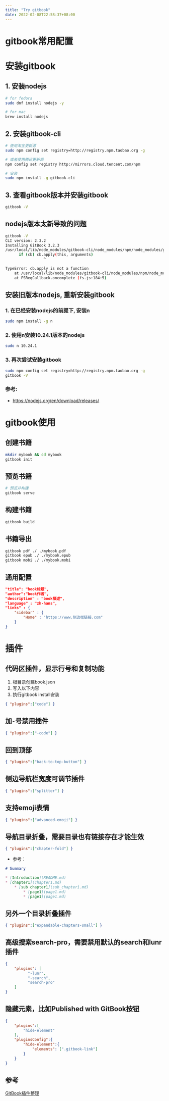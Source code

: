 ```yaml
---
title: "Try gitbook"
date: 2022-02-08T22:58:37+08:00
---
```


# gitbook常用配置


# 安装gitbook
## 1. 安装nodejs
```bash
# for fedora
sudo dnf install nodejs -y

# for mac
brew install nodejs 
```

## 2. 安装gitbook-cli
```bash
# 使用淘宝更新源
sudo npm config set registry=http://registry.npm.taobao.org -g

# 或者使用腾讯更新源
npm config set registry http://mirrors.cloud.tencent.com/npm

# 安装
sudo npm install -g gitbook-cli
```

## 3. 查看gitbook版本并安装gitbook
```bash
gitbook -V
```

## nodejs版本太新导致的问题
```bash
gitbook -V
CLI version: 2.3.2
Installing GitBook 3.2.3
/usr/local/lib/node_modules/gitbook-cli/node_modules/npm/node_modules/graceful-fs/polyfills.js:287
      if (cb) cb.apply(this, arguments)
                 ^

TypeError: cb.apply is not a function
    at /usr/local/lib/node_modules/gitbook-cli/node_modules/npm/node_modules/graceful-fs/polyfills.js:287:18
    at FSReqCallback.oncomplete (fs.js:184:5)
```

## 安装旧版本nodejs, 重新安装gitbook
### 1. 在已经安装nodejs的前提下, 安装n
```bash
sudo npm install -g n
```

### 2. 使用n安装10.24.1版本的nodejs
```bash
sudo n 10.24.1
```

### 3. 再次尝试安装gitbook
```bash
sudo npm config set registry=http://registry.npm.taobao.org -g
gitbook -V
```

### 参考:
* https://nodejs.org/en/download/releases/

# gitbook使用
## 创建书籍
```bash
mkdir mybook && cd mybook
gitbook init
```

## 预览书籍
```bash
# 预览并构建
gitbook serve
```

## 构建书籍
```bash
gitbook build
```

## 书籍导出
```bash
gitbook pdf ./ ./mybook.pdf
gitbook epub ./ ./mybook.epub
gitbook mobi ./ ./mybook.mobi
```

## 通用配置
```json
"title": "book标题",
"author":"book作者",
"description" : "book描述",
"language" : "zh-hans",
"links" : {
    "sidebar" : {
        "Home" : "https://www.侧边栏链接.com"
    }
}
```


# 插件

## 代码区插件，显示行号和复制功能
1. 根目录创建book.json
2. 写入以下内容
3. 执行gitbook install安装
```json
{ "plugins":["code"] }
```

## 加`-`号禁用插件
```json
{ "plugins":["-code"] }
```

## 回到顶部
```json
{ "plugins":["back-to-top-button"] }
```

## 侧边导航栏宽度可调节插件
```json
{ "plugins":["splitter"] }
```

## 支持emoji表情
```json
{ "plugins":["advanced-emoji"] }
```

## 导航目录折叠，需要目录也有链接存在才能生效
```json
{ "plugins":["chapter-fold"] }
```
* 参考：

```markdown
# Summary

* [Introduction](README.md)
* [chapter1](chapter1.md)
    * [sub chapter1](sub_chapter1.md)
        * [page1](page1.md)
        * [page1](page1.md)
```

## 另外一个目录折叠插件
```json
{ "plugins":["expandable-chapters-small"] }
```

## 高级搜索search-pro，需要禁用默认的search和lunr插件
```json
{
    "plugins": [
          "-lunr",
          "-search",
          "search-pro"
    ]
}
```

## 隐藏元素，比如Published with GitBook按钮
```json
{
    "plugins":[
        "hide-element"
    ],
    "pluginsConfig":{
        "hide-element":{
            "elements": [".gitbook-link"]
        }
    }
}
```



## 参考
[GitBook插件整理](https://www.jianshu.com/p/427b8bb066e6)




